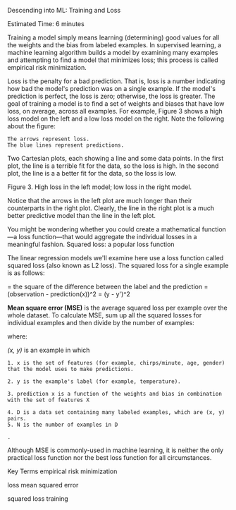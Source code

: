 Descending into ML: Training and Loss

Estimated Time: 6 minutes

Training a model simply means learning (determining) good values for all the weights and the bias from labeled examples. In supervised learning, a machine learning algorithm builds a model by examining many examples and attempting to find a model that minimizes loss; this process is called empirical risk minimization.

Loss is the penalty for a bad prediction. That is, loss is a number indicating how bad the model's prediction was on a single example. If the model's prediction is perfect, the loss is zero; otherwise, the loss is greater. The goal of training a model is to find a set of weights and biases that have low loss, on average, across all examples. For example, Figure 3 shows a high loss model on the left and a low loss model on the right. Note the following about the figure:

    The arrows represent loss.
    The blue lines represent predictions.

Two Cartesian plots, each showing a line and some data points. In the first plot, the line is a terrible fit for the data, so the loss is high. In the second plot, the line is a a better fit for the data, so the loss is low.

Figure 3. High loss in the left model; low loss in the right model.

 

Notice that the arrows in the left plot are much longer than their counterparts in the right plot. Clearly, the line in the right plot is a much better predictive model than the line in the left plot.

You might be wondering whether you could create a mathematical function—a loss function—that would aggregate the individual losses in a meaningful fashion.
Squared loss: a popular loss function

The linear regression models we'll examine here use a loss function called squared loss (also known as L2 loss). The squared loss for a single example is as follows:

  = the square of the difference between the label and the prediction
  = (observation - prediction(x))^2
  = (y - y')^2

**Mean square error (MSE)** is the average squared loss per example over the whole dataset. To calculate MSE, sum up all the squared losses for individual examples and then divide by the number of examples:

where:

*(x, y)* is an example in which

    1. x is the set of features (for example, chirps/minute, age, gender) that the model uses to make predictions.

    2. y is the example's label (for example, temperature).

    3. prediction x is a function of the weights and bias in combination with the set of features X

    4. D is a data set containing many labeled examples, which are (x, y) pairs.
    5. N is the number of examples in D

    .

Although MSE is commonly-used in machine learning, it is neither the only practical loss function nor the best loss function for all circumstances.

 
Key Terms
empirical risk minimization
	
loss
mean squared error
	
squared loss
training 